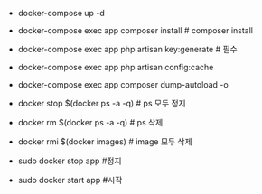 - docker-compose up -d
- docker-compose exec app composer install # composer install
- docker-compose exec app php artisan key:generate # 필수
- docker-compose exec app php artisan config:cache
- docker-compose exec app composer dump-autoload  -o

- docker stop $(docker ps -a -q) # ps 모두 정지
- docker rm $(docker ps -a -q) # ps 삭제
- docker rmi $(docker images) # image 모두 삭제


- sudo docker stop app #정지
- sudo docker start app #시작
